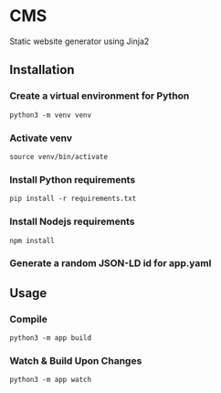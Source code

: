 # CMS
Static website generator using Jinja2


## Installation

### Create a virtual environment for Python

`python3 -m venv venv`

### Activate venv

`source venv/bin/activate`

### Install Python requirements

`pip install -r requirements.txt`

### Install Nodejs requirements

`npm install`

### Generate a random JSON-LD id for app.yaml


## Usage

### Compile

`python3 -m app build`

### Watch & Build Upon Changes

`python3 -m app watch`
